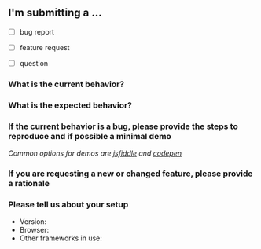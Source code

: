 ## I'm submitting a ...
  - [ ] bug report
  - [ ] feature request
  - [ ] question


### What is the current behavior?



### What is the expected behavior?



### If the current behavior is a bug, please provide the steps to reproduce and if possible a minimal demo
_Common options for demos are [jsfiddle](https://jsfiddle.net/) and [codepen](https://codepen.io)_




### If you are requesting a new or changed feature, please provide a rationale



### Please tell us about your setup
  
  * Version:
  * Browser:
  * Other frameworks in use:
